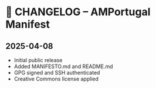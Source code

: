 # 📜 CHANGELOG – AMPortugal Manifest

## 2025-04-08
- Initial public release
- Added MANIFESTO.md and README.md
- GPG signed and SSH authenticated
- Creative Commons license applied
